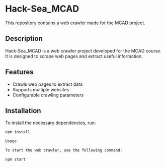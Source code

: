 # Hack-Sea_MCAD

This repository contains a web crawler made for the MCAD project.

## Description

Hack-Sea_MCAD is a web crawler project developed for the MCAD course. It is designed to scrape web pages and extract useful information.

## Features

- Crawls web pages to extract data
- Supports multiple websites
- Configurable crawling parameters

## Installation

To install the necessary dependencies, run:

```sh
npm install

Usage

To start the web crawler, use the following command:

npm start
